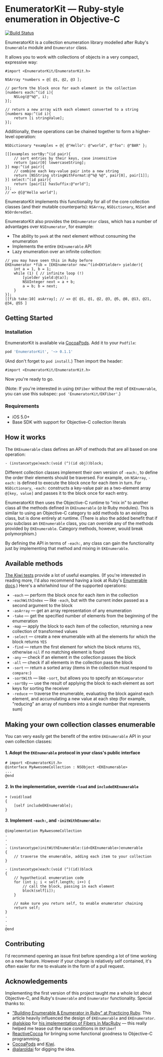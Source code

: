 # EnumeratorKit — Ruby-style enumeration in Objective-C

[![Build Status](https://travis-ci.org/sharplet/EnumeratorKit.svg?branch=master)](https://travis-ci.org/sharplet/EnumeratorKit)

EnumeratorKit is a collection enumeration library modelled after Ruby's
`Enumerable` module and `Enumerator` class.

It allows you to work with collections of objects in a very compact,
expressive way:

```objc
#import <EnumeratorKit/EnumeratorKit.h>

NSArray *numbers = @[ @1, @2, @3 ];

// perform the block once for each element in the collection
[numbers each:^(id i){
    NSLog(@"%@", i);
}];

// return a new array with each element converted to a string
[numbers map:^(id i){
    return [i stringValue];
}];
```

Additionally, these operations can be chained together to form a
higher-level operation:

```objc
NSDictionary *examples = @{ @"Hello": @"world", @"foo": @"BAR" };

[[[examples sortBy:^(id pair){
    // sort entries by their keys, case insensitive
    return [pair[0] lowercaseString];
}] map:^(id pair){
    // combine each key-value pair into a new string
    return [NSString stringWithFormat:@"%@ %@", pair[0], pair[1]];
}] select:^(id pair){
    return [pair[1] hasSuffix:@"orld"];
}];
// => @[@"Hello world"];
```

EnumeratorKit implements this functionality for all of the core
collection classes (and their mutable counterparts): `NSArray`,
`NSDictionary`, `NSSet` and `NSOrderedSet`.

EnumeratorKit also provides the `EKEnumerator` class, which has a
number of advantages over `NSEnumerator`, for example:

 - The ability to `peek` at the next element without consuming the
   enumeration
 - Implements the entire `EKEnumerable` API
 - Lazy enumeration over an infinite collection:

```objc
// you may have seen this in Ruby before
EKEnumerator *fib = [EKEnumerator new:^(id<EKYielder> yielder){
    int a = 1, b = 1;
    while (1) { // infinite loop (!)
        [yielder yield:@(a)];
        NSUInteger next = a + b;
        a = b; b = next;
    }
}];
[[fib take:10] asArray]; // => @[ @1, @1, @2, @3, @5, @8, @13, @21, @34, @55 ]
```


## Getting Started

### Installation

EnumeratorKit is available via [CocoaPods]. Add it to your `Podfile`:

```ruby
pod 'EnumeratorKit', '~> 0.1.1'
```

(And don't forget to `pod install`.) Then import the header:

```objc
#import <EnumeratorKit/EnumeratorKit.h>
```

Now you're ready to go.

(Note: If you're interested in using `EKFiber` without the rest of
`EKEnumerable`, you can use this subspec: `pod
'EnumeratorKit/EKFiber'`.)

[CocoaPods]: https://github.com/CocoaPods/CocoaPods "CocoaPods on GitHub"


### Requirements

 - iOS 5.0+
 - Base SDK with support for Objective-C collection literals


## How it works

The `EKEnumerable` class defines an API of methods that are all based on one operation:

```objc
- (instancetype)each:(void (^)(id obj))block;
```

Different collection classes implement their own version of `-each:`,
to define the order their elements should be traversed. For example, on
`NSArray`, `-each:` is defined to execute the block once for each item
in turn. For `NSDictionary`, `-each:` constructs a key-value pair as a
two-element array `@[key, value]` and passes it to the block once for each
entry.

EnumeratorKit then uses the Objective-C runtime to "mix in" to another
class all the methods defined in `EKEnumerable` (*a la* Ruby modules).
This is similar to using an Objective-C category to add methods to an
existing class, but is done entirely at runtime. (There is also the
added benefit that if you subclass an `EKEnumerable` class, you can
override any of the methods provided by `EKEnumerable`. Category
methods, however, would break polymorphism.)

By defining the API in terms of `-each:`, any class can gain the
functionality just by implementing that method and mixing in
`EKEnumerable`.


## Available methods

[The Kiwi tests][tests] provide a lot of useful examples. (If you're
interested in reading more, I'd also recommend having a look at Ruby's
[Enumerable docs][rb-enumerable].) Here's a whirlwhind tour of the supported
operations:

 - `-each` — perform the block once for each item in the collection
 - `-eachWithIndex` — like `-each`, but with the current index passed
   as a second argument to the block
 - `-asArray` — get an array representation of any enumeration
 - `-take` — get the specified number of elements from the beginning
   of the enumeration
 - `-map` — apply the block to each item of the collection, returning a new
   collection of transformed values
 - `-select` — create a new enumerable with all the elements for which the
   block returns `YES`
 - `-find` — return the first element for which the block returns
   `YES`, otherwise `nil` if no matching element is found
 - `-any` — check if an element in the collection passes the block
 - `-all` — check if all elements in the collection pass the block
 - `-sort` — return a sorted array (items in the collection must
   respond to `compare:`)
 - `-sortWith` — like `-sort`, but allows you to specify an
   `NSComparator`
 - `-sortBy` — use the result of applying the block to each element
   as sort keys for sorting the receiver
 - `-reduce` — traverse the enumerable, evaluating the block against each
   element, and accumulating a new value at each step (for example, "reducing"
   an array of numbers into a single number that represents sum)

[tests]: https://github.com/sharplet/EnumeratorKit/tree/master/Tests
[rb-enumerable]: http://ruby-doc.org/core-2.0/Enumerable.html "Enumerable | ruby-doc.org"


## Making your own collection classes enumerable

You can very easily get the benefit of the entire `EKEnumerable` API in
your own collection classes:

#### 1. Adopt the `EKEnumerable` protocol in your class's public interface

```objc
# import <EnumeratorKit.h>
@interface MyAwesomeCollection : NSObject <EKEnumerable>
...
@end
```

#### 2. In the implementation, override `+load` and `includeEKEnumerable`

```obc
+ (void)load
{
    [self includeEKEnumerable];
}
```

#### 3. Implement `-each:`, and `-initWithEnumerable:`

```objc
@implementation MyAwesomeCollection
.
.
.
- (instancetype)initWithEnumerable:(id<EKEnumerable>)enumerable
{
    // traverse the enumerable, adding each item to your collection
}

- (instancetype)each:(void (^)(id))block
{
    // hypothetical enumeration code
    for (int i; i < self.length; i++) {
        // call the block, passing in each element
        block(self[i]);
    }

    // make sure you return self, to enable enumerator chaining
    return self;
}
.
.
.
@end
```


## Contributing

I'd recommend opening an issue first before spending a lot of time working on
a new feature. However if your change is relatively self contained, it's often
easier for me to evaluate in the form of a pull request.


## Acknowledgements

Implementing the first version of this project taught me a whole lot
about Objective-C, and Ruby's `Enumerable` and `Enumerator`
functionality. Special thanks to:

 - ["Building Enumerable & Enumerator in Ruby" at Practicing
   Ruby][practicing-ruby]. This article heavily influenced the
   design of `EKEnumerable` and `EKEnumerator`.
 - [@alskipp][] for [his implementation of Fibers in
   MacRuby][macruby-fibers] — this really helped me tease out the
   race conditions in `EKFiber`!
 - [ReactiveCocoa][] for bringing some functional goodness to
   Objective-C programming.
 - [CocoaPods][] and [Kiwi][].
 - [@alaroldai][] for digging the idea.

[practicing-ruby]: https://practicingruby.com/articles/shared/eislpkhxolnr "Building Enumerable & Enumerator in Ruby | Practicing Ruby"
[@alskipp]: https://github.com/alskipp "alskipp on GitHub"
[macruby-fibers]: https://github.com/alskipp/MacrubyFibers/blob/master/lib/fiber.rb "alskipp/MacrubyFibers on GitHub"
[ReactiveCocoa]: https://github.com/ReactiveCocoa/ReactiveCocoa
[CocoaPods]: https://github.com/CocoaPods/CocoaPods "CocoaPods on GitHub"
[Kiwi]: https://github.com/allending/Kiwi "Kiwi on GitHub"
[@alaroldai]: https://github.com/alaroldai "alaroldai on GitHub"
